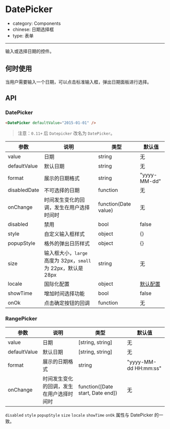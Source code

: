 # DatePicker

- category: Components
- chinese: 日期选择框
- type: 表单

---

输入或选择日期的控件。

## 何时使用

当用户需要输入一个日期，可以点击标准输入框，弹出日期面板进行选择。

## API

### DatePicker

```html
<DatePicker defaultValue="2015-01-01" />
```

> 注意：`0.11+` 后 `Datepicker` 改名为 `DatePicker`。


| 参数         | 说明           | 类型     | 默认值       |
|--------------|----------------|----------|--------------|
| value        | 日期           | string   | 无           |
| defaultValue | 默认日期       | string   | 无           |
| format       | 展示的日期格式 | string   | "yyyy-MM-dd" |
| disabledDate | 不可选择的日期 | function | 无           |
| onChange     | 时间发生变化的回调，发生在用户选择时间时 | function(Date value) | 无           |
| disabled     | 禁用           | bool     | false        |
| style        | 自定义输入框样式     | object     | {}   |
| popupStyle   | 格外的弹出日历样式   | object     | {}   |
| size         | 输入框大小，`large` 高度为 32px，`small` 为 22px，默认是 28px | string   | 无  |
| locale       | 国际化配置 | object   | [默认配置](https://github.com/ant-design/ant-design/issues/424)  |
| showTime     | 增加时间选择功能 | bool | false  |
| onOk         | 点击确定按钮的回调 | function | 无 |

### RangePicker

| 参数         | 说明           | 类型     | 默认值       |
|--------------|----------------|----------|--------------|
| value        | 日期          | [string, string]   | 无           |
| defaultValue | 默认日期       | [string, string]   | 无           |
| format       | 展示的日期格式  | string    | "yyyy-MM-dd HH:mm:ss" |
| onChange     | 时间发生变化的回调，发生在用户选择时间时 | function([Date start, Date end]) | 无           |

`disabled` `style` `popupStyle` `size` `locale` `showTime` `onOk` 属性与 DatePicker 的一致。

<style>
.code-box-demo .ant-calendar-picker {
  margin: 0 8px 12px 0;
}
</style>
